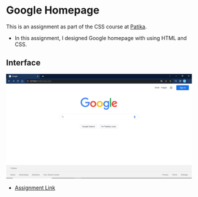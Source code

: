 # Google Homepage
This is an assignment as part of the CSS course at [Patika](https://app.atika.dev/courses/css).

- In this assignment, I designed Google homepage with using HTML and CSS.

## Interface 
![Interface of the Homepage](assets/interface.PNG)
- [Assignment Link](https://app.patika.dev/courses/css/cssodev3)